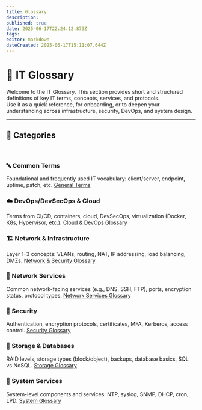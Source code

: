 ```yaml
---
title: Glossary
description: 
published: true
date: 2025-06-17T22:24:12.873Z
tags: 
editor: markdown
dateCreated: 2025-06-17T15:11:07.644Z
---
```


# 🧠 IT Glossary

Welcome to the IT Glossary. This section provides short and structured definitions of key IT terms, concepts, services, and protocols. <br>
Use it as a quick reference, for onboarding, or to deepen your understanding across infrastructure, security, DevOps, and system design.

---

## 📁 Categories
<br>

### 🔤 Common Terms
Foundational and frequently used IT vocabulary: client/server, endpoint, uptime, patch, etc.
<a class="glossary-link" href="/Glossary/General">General Terms</a>
<br>

### ☁️ DevOps/DevSecOps & Cloud
Terms from CI/CD, containers, cloud, DevSecOps, virtualization (Docker, K8s, Hypervisor, etc.). 
<a class="glossary-link" href="/Glossary/Devops">Cloud & DevOps Glossary</a>
<br>

### 🏗️ Network & Infrastructure
Layer 1–3 concepts: VLANs, routing, NAT, IP addressing, load balancing, DMZs.
<a class="glossary-link" href="/Glossary/Network_Infrastructure">Network & Security Glossary</a>
<br>

### 📡 Network Services
Common network-facing services (e.g., DNS, SSH, FTP), ports, encryption status, protocol types.
<a class="glossary-link" href="/Glossary/Network_Services">Network Services Glossary</a>
<br>

### 🔐 Security
Authentication, encryption protocols, certificates, MFA, Kerberos, access control.
<a class="glossary-link" href="/Glossary/Security">Security Glossary</a>
<br>

### 💾 Storage & Databases
RAID levels, storage types (block/object), backups, database basics, SQL vs NoSQL.
<a class="glossary-link" href="/Glossary/Storage">Storage Glossary</a>
<br>

### 🧰 System Services
System-level components and services: NTP, syslog, SNMP, DHCP, cron, LPD.
<a class="glossary-link" href="/Glossary/System_Services">System Glossary</a>
<br>
